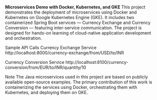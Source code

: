 **Microservices Demo with Docker, Kubernetes, and GKE**
This project demonstrates the deployment of microservices using Docker and Kubernetes on Google Kubernetes Engine (GKE).
It includes two containerized Spring Boot services — Currency Exchange and Currency Conversion — featuring inter-service communication.
The project is designed for hands-on learning of cloud-native application development and orchestration.

Sample API Calls
Currency Exchange Service
http://localhost:8000/currency-exchange/from/USD/to/INR

Currency Conversion Service
http://localhost:8100/currency-conversion/from/EUR/to/INR/quantity/10

Note
The Java microservices used in this project are based on publicly available open-source examples.
The primary contribution of this work is containerizing the services using Docker, orchestrating them with Kubernetes, and deploying them on GKE.
